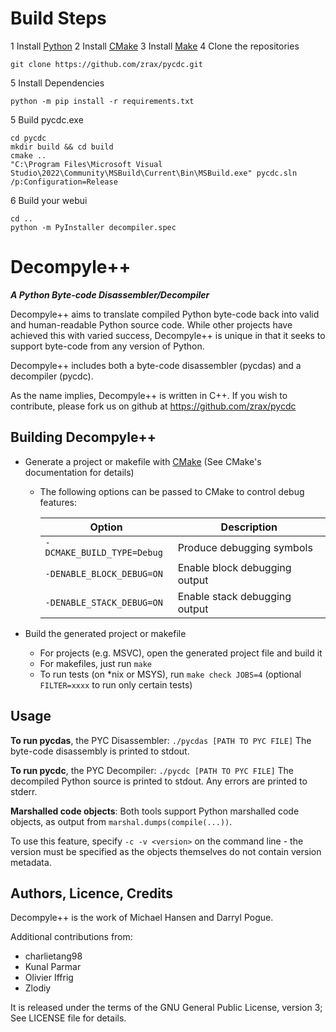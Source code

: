 # Build Steps
1 Install [Python](https://www.python.org/downloads/release/python-3127/)
2 Install [CMake](https://cmake.org/download/)
3 Install [Make](https://blog.csdn.net/weixin_41896770/article/details/131262178?ops_request_misc=%257B%2522request%255Fid%2522%253A%252224C61B1D-5EF3-439D-9603-3C31BA8BD42F%2522%252C%2522scm%2522%253A%252220140713.130102334..%2522%257D&request_id=24C61B1D-5EF3-439D-9603-3C31BA8BD42F&biz_id=0&utm_medium=distribute.pc_search_result.none-task-blog-2~all~sobaiduend~default-2-131262178-null-null.142^v100^pc_search_result_base9&utm_term=make%20windows)
4 Clone the repositories
```
git clone https://github.com/zrax/pycdc.git
```
5 Install Dependencies
```
python -m pip install -r requirements.txt
```
5 Build pycdc.exe
```
cd pycdc
mkdir build && cd build
cmake ..
"C:\Program Files\Microsoft Visual Studio\2022\Community\MSBuild\Current\Bin\MSBuild.exe" pycdc.sln /p:Configuration=Release
```
6 Build your webui
```
cd ..
python -m PyInstaller decompiler.spec
```

# Decompyle++ 
***A Python Byte-code Disassembler/Decompiler***

Decompyle++ aims to translate compiled Python byte-code back into valid
and human-readable Python source code. While other projects have achieved
this with varied success, Decompyle++ is unique in that it seeks to
support byte-code from any version of Python.

Decompyle++ includes both a byte-code disassembler (pycdas) and a 
decompiler (pycdc).

As the name implies, Decompyle++ is written in C++.
If you wish to contribute, please fork us on github at 
https://github.com/zrax/pycdc

## Building Decompyle++
* Generate a project or makefile with [CMake](http://www.cmake.org) (See CMake's documentation for details)
  * The following options can be passed to CMake to control debug features:

    | Option | Description |
    | --- | --- |
    | `-DCMAKE_BUILD_TYPE=Debug` | Produce debugging symbols |
    | `-DENABLE_BLOCK_DEBUG=ON` | Enable block debugging output |
    | `-DENABLE_STACK_DEBUG=ON` | Enable stack debugging output |

* Build the generated project or makefile
  * For projects (e.g. MSVC), open the generated project file and build it
  * For makefiles, just run `make`
  * To run tests (on \*nix or MSYS), run `make check JOBS=4` (optional
    `FILTER=xxxx` to run only certain tests)

## Usage
**To run pycdas**, the PYC Disassembler:
`./pycdas [PATH TO PYC FILE]`
The byte-code disassembly is printed to stdout.

**To run pycdc**, the PYC Decompiler: 
`./pycdc [PATH TO PYC FILE]`
The decompiled Python source is printed to stdout.
Any errors are printed to stderr.

**Marshalled code objects**:
Both tools support Python marshalled code objects, as output from `marshal.dumps(compile(...))`.

To use this feature, specify `-c -v <version>` on the command line - the version must be specified as the objects themselves do not contain version metadata.

## Authors, Licence, Credits
Decompyle++ is the work of Michael Hansen and Darryl Pogue.

Additional contributions from:
* charlietang98
* Kunal Parmar
* Olivier Iffrig
* Zlodiy

It is released under the terms of the GNU General Public License, version 3;
See LICENSE file for details.
